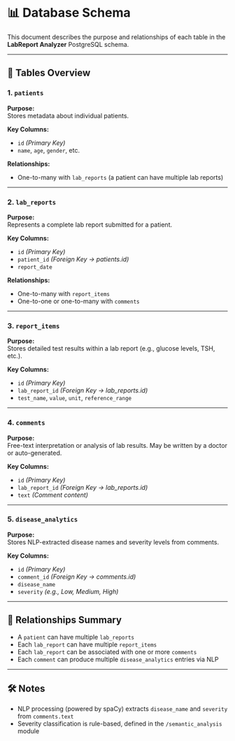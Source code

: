 # 📊 Database Schema

This document describes the purpose and relationships of each table in the **LabReport Analyzer** PostgreSQL schema.

---

## 🧾 Tables Overview

### 1. `patients`

**Purpose:**  
Stores metadata about individual patients.

**Key Columns:**  
- `id` *(Primary Key)*  
- `name`, `age`, `gender`, etc.

**Relationships:**  
- One-to-many with `lab_reports` (a patient can have multiple lab reports)

---

### 2. `lab_reports`

**Purpose:**  
Represents a complete lab report submitted for a patient.

**Key Columns:**  
- `id` *(Primary Key)*  
- `patient_id` *(Foreign Key → patients.id)*  
- `report_date`

**Relationships:**  
- One-to-many with `report_items`  
- One-to-one or one-to-many with `comments`

---

### 3. `report_items`

**Purpose:**  
Stores detailed test results within a lab report (e.g., glucose levels, TSH, etc.).

**Key Columns:**  
- `id` *(Primary Key)*  
- `lab_report_id` *(Foreign Key → lab_reports.id)*  
- `test_name`, `value`, `unit`, `reference_range`

---

### 4. `comments`

**Purpose:**  
Free-text interpretation or analysis of lab results. May be written by a doctor or auto-generated.

**Key Columns:**  
- `id` *(Primary Key)*  
- `lab_report_id` *(Foreign Key → lab_reports.id)*  
- `text` *(Comment content)*

---

### 5. `disease_analytics`

**Purpose:**  
Stores NLP-extracted disease names and severity levels from comments.

**Key Columns:**  
- `id` *(Primary Key)*  
- `comment_id` *(Foreign Key → comments.id)*  
- `disease_name`  
- `severity` *(e.g., Low, Medium, High)*

---

## 🔗 Relationships Summary

- A `patient` can have multiple `lab_reports`  
- Each `lab_report` can have multiple `report_items`  
- Each `lab_report` can be associated with one or more `comments`  
- Each `comment` can produce multiple `disease_analytics` entries via NLP  

---

## 🛠 Notes

- NLP processing (powered by spaCy) extracts `disease_name` and `severity` from `comments.text`  
- Severity classification is rule-based, defined in the `/semantic_analysis` module




